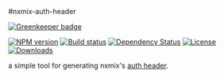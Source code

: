 #nxmix-auth-header

[![Greenkeeper badge](https://badges.greenkeeper.io/zhuangya/nxmix-auth-header.svg)](https://greenkeeper.io/)

[![NPM version][npm-image]][npm-url]
[![Build status][travis-image]][travis-url]
[![Dependency Status][david-image]][david-url]
[![License][license-image]][license-url]
[![Downloads][downloads-image]][downloads-url]

a simple tool for generating nxmix's [auth header](https://github.com/NXMIX/nextday-public-api/blob/be14a1edbf73dc87bbead2f6caf4b694f56f361d/testMac.sh).

[npm-image]: https://img.shields.io/npm/v/nxmix-auth-header.svg?style=flat-square
[npm-url]: https://npmjs.org/package/nxmix-auth-header
[travis-image]: https://img.shields.io/travis/zhuangya/nxmix-auth-header.svg?style=flat-square
[travis-url]: https://travis-ci.org/zhuangya/nxmix-auth-header
[david-image]: http://img.shields.io/david/zhuangya/nxmix-auth-header.svg?style=flat-square
[david-url]: https://david-dm.org/zhuangya/nxmix-auth-header
[license-image]: http://img.shields.io/npm/l/nxmix-auth-header.svg?style=flat-square
[license-url]: LICENSE
[downloads-image]: http://img.shields.io/npm/dm/nxmix-auth-header.svg?style=flat-square
[downloads-url]: https://npmjs.org/package/nxmix-auth-header
